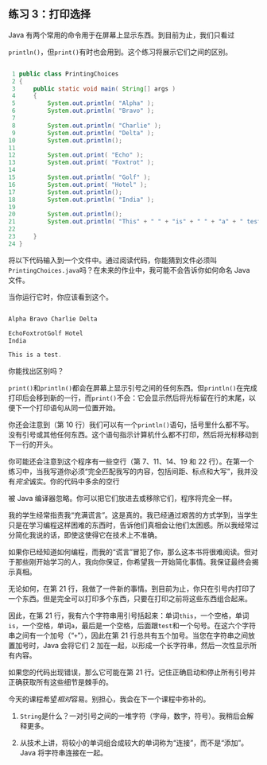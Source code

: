 ## 练习 3：打印选择

Java 有两个常用的命令用于在屏幕上显示东西。到目前为止，我们只看过

`println()`，但`print()`有时也会用到。这个练习将展示它们之间的区别。

```java

 1 public class PrintingChoices
 2 {
 3     public static void main( String[] args )
 4     {
 5         System.out.println( "Alpha" );
 6         System.out.println( "Bravo" );
 7 
 8         System.out.println( "Charlie" );
 9         System.out.println( "Delta" );
10         System.out.println();
11 
12         System.out.print( "Echo" );
13         System.out.print( "Foxtrot" );
14 
15         System.out.println( "Golf" );
16         System.out.print( "Hotel" );
17         System.out.println();
18         System.out.println( "India" );
19 
20         System.out.println();
21         System.out.println( "This" + " " + "is" + " " + "a" + " test." );
22 
23     }
24 }
```

将以下代码输入到一个文件中。通过阅读代码，你能猜到文件必须叫`PrintingChoices.java`吗？在未来的作业中，我可能不会告诉你如何命名 Java 文件。

当你运行它时，你应该看到这个。

```java

Alpha Bravo Charlie Delta

EchoFoxtrotGolf Hotel
India

This is a test.
```

你能找出区别吗？

`print()`和`println()`都会在屏幕上显示引号之间的任何东西。但`println()`在完成打印后会移到新的一行，而`print()`不会：它会显示然后将光标留在行的末尾，以便下一个打印语句从同一位置开始。

你还会注意到（第 10 行）我们可以有一个`println()`语句，括号里什么都不写。没有引号或其他任何东西。这个语句指示计算机什么都不打印，然后将光标移动到下一行的开头。

你可能还会注意到这个程序有一些空行（第 7、11、14、19 和 22 行）。在第一个练习中，当我写道你必须“完全匹配我写的内容，包括间距、标点和大写”，我并没有*完全*诚实。你的代码中多余的空行

被 Java 编译器忽略。你可以把它们放进去或移除它们，程序将完全一样。

我的学生经常指责我“充满谎言”。这是真的。我已经通过艰苦的方式学到，当学生只是在学习编程这样困难的东西时，告诉他们真相会让他们太困惑。所以我经常过分简化我说的话，即使这使得它在技术上不准确。

如果你已经知道如何编程，而我的“谎言”冒犯了你，那么这本书将很难阅读。但对于那些刚开始学习的人，我向你保证，你希望我一开始简化事情。我保证最终会揭示真相。

无论如何，在第 21 行，我做了一件新的事情。到目前为止，你只在引号内打印了一个东西。但是完全可以打印多个东西，只要在打印之前将这些东西组合起来。

因此，在第 21 行，我有六个字符串用引号括起来：单词`this`，一个空格，单词`is`，一个空格，单词`a`，最后是一个空格，后面跟`test`和一个句号。在这六个字符串之间有一个加号（“`+`”），因此在第 21 行总共有五个加号。当您在字符串之间放置加号时，Java 会将它们 2 加在一起，以形成一个长字符串，然后一次性显示所有内容。

如果您的代码出现错误，那么它可能在第 21 行。记住正确启动和停止所有引号并正确获取所有这些细节是棘手的。

今天的课程希望*相对*容易。别担心，我会在下一个课程中弥补的。

1.  `String`是什么？一对引号之间的一堆字符（字母，数字，符号）。我稍后会解释更多。

1.  从技术上讲，将较小的单词组合成较大的单词称为“连接”，而不是“添加”。 Java 将字符串连接在一起。

